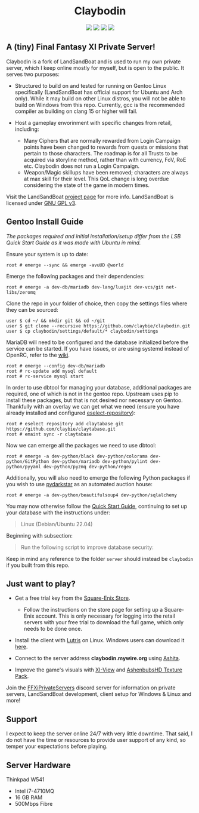 <p align="center">
    <h1 align="center">Claybodin</h1>
</p>

<p align="center">
<a href="https://github.com/Claybie/claybodin/actions/workflows/emerge.yml?query=base"><img src="https://github.com/claybie/claybodin/actions/workflows/emerge.yml/badge.svg"/></a>
<a href="https://github.com/Claybie/claybodin/actions/workflows/mariadb.yml?query=base"><img src="https://github.com/claybie/claybodin/actions/workflows/mariadb.yml/badge.svg"/></a>
<a href="https://github.com/Claybie/claybodin/actions/workflows/codeql-analysis.yml?query=base"><img src="https://github.com/claybie/claybodin/actions/workflows/codeql-analysis.yml/badge.svg"/></a>
<a href="https://www.gnu.org/licenses/gpl-3.0"><img src="https://img.shields.io/badge/License-GPLv3-blue.svg"/></a>

</p>

## A (tiny) Final Fantasy XI Private Server!

Claybodin is a fork of LandSandBoat and is used to run my own private server, which I keep online mostly for myself, but is open to the public. It serves two purposes:

-   Structured to build on and tested for running on Gentoo Linux specifically (LandSandBoat has official support for Ubuntu and Arch only). While it may build on other Linux distros, you will not be able to build on Windows from this repo. Currently, gcc is the recommended compiler as building on clang 15 or higher will fail.

-   Host a gameplay envorinment with specific changes from retail, including:
    -   Many Ciphers that are normally rewarded from Login Campaign points have been changed to rewards from quests or missions that pertain to those characters. The roadmap is for all Trusts to be acquired via storyline method, rather than with currency, FoV, RoE etc. Claybodin does not run a Login Campaign. 
    -   Weapon/Magic skillups have been removed; characters are always at max skill for their level. This QoL change is long overdue considering the state of the game in modern times.

Visit the LandSandBoat [project page](https://github.com/LandSandBoat/server/) for more info. LandSandBoat is licensed under [GNU GPL v3](https://github.com/LandSandBoat/server/blob/base/LICENSE).

## Gentoo Install Guide

*The packages required and initial installation/setup differ from the LSB Quick Start Guide as it was made with Ubuntu in mind.*

Ensure your system is up to date:
```
root # emerge --sync && emerge -avuUD @world
```
Emerge the following packages and their dependencies: 
```
root # emerge -a dev-db/mariadb dev-lang/luajit dev-vcs/git net-libs/zeromq
```
Clone the repo in your folder of choice, then copy the settings files where they can be sourced:
```
user $ cd ~/ && mkdir git && cd ~/git 
user $ git clone --recursive https://github.com/claybie/claybodin.git
user $ cp claybodin/settings/default/* claybodin/settings
```
MariaDB will need to be configured and the database initialized before the service can be started. If you have issues, or are using systemd instead of OpenRC, refer to the [wiki](https://wiki.gentoo.org/wiki/MariaDB).
```
root # emerge --config dev-db/mariadb
root # rc-update add mysql default
root # rc-service mysql start
```
In order to use dbtool for managing your database, additional packages are required, one of which is not in the gentoo repo. Upstream uses pip to install these packages, but that is not desired nor necessary on Gentoo. Thankfully with an overlay we can get what we need (ensure you have already installed and configured [eselect-repository](https://wiki.gentoo.org/wiki/Eselect/Repository)):
```
root # eselect repository add claytabase git https://github.com/claybie/claytabase.git
root # emaint sync -r claytabase
```
Now we can emerge all the packages we need to use dbtool:
```
root # emerge -a dev-python/black dev-python/colorama dev-python/GitPython dev-python/mariadb dev-python/pylint dev-python/pyyaml dev-python/pyzmq dev-python/regex
```
Additionally, you will also need to emerge the following Python packages if you wish to use [pydarkstar](https://github.com/AdamGagorik/pydarkstar) as an automated auction house:
```
root # emerge -a dev-python/beautifulsoup4 dev-python/sqlalchemy
```
You may now otherwise follow the [Quick Start Guide](https://github.com/LandSandBoat/server/wiki/Quick-Start-Guide), continuing to set up your database with the instructions under: 
> Linux (Debian/Ubuntu 22.04)

Beginning with subsection:
> Run the following script to improve database security:

Keep in mind any reference to the folder ```server``` should instead be ```claybodin``` if you built from this repo.

## Just want to play?

-	Get a free trial key from the [Square-Enix Store](https://store.na.square-enix-games.com/en_US/product/442968/final-fantasy-xi-free-trial-pc-download).
	-	Follow the instructions on the store page for setting up a Square-Enix account. This is only necessary for logging into the retail servers with your free trial to download the full game, which only needs to be done once. 

-	Install the client with [Lutris](https://lutris.net/games/final-fantasy-xi-online/) on Linux. Windows users can download it [here](http://www.playonline.com/ff11us/download/media/install_win.html).

-	Connect to the server address <b>claybodin.mywire.org</b> using [Ashita](https://ashitaxi.com/). 

-	Improve the game's visuals with [XI-View](https://github.com/Caradog/XI-View) and [AshenbubsHD Texture Pack](https://www.nexusmods.com/finalfantasy11/mods/1).

Join the [FFXiPrivateServers](https://discord.gg/THnWnC9fjr) discord server for information on private servers, LandSandBoat development, client setup for Windows & Linux and more!

## Support

I expect to keep the server online 24/7 with very little downtime. That said, I do not have the time or resources to provide user support of any kind, so temper your expectations before playing.

## Server Hardware

Thinkpad W541
<ul>
    <li>Intel i7-4710MQ</li>
    <li>16 GB RAM</li>
    <li>500Mbps Fibre</li>
</ul>
